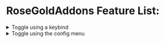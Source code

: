 # RoseGoldAddons Feature List:
<details><summary>Toggle using a keybind</summary>
<p>
<details><summary>Auto Arrow Align</summary>

- Click keybind to instantly solve Floor 7's Arrow Align terminal
		
</details>
</p>
</details>

<details><summary>Toggle using the config menu</summary>
<p>

</p>
</details>
